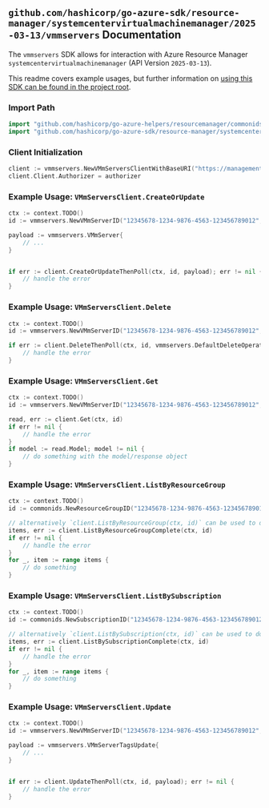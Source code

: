 
## `github.com/hashicorp/go-azure-sdk/resource-manager/systemcentervirtualmachinemanager/2025-03-13/vmmservers` Documentation

The `vmmservers` SDK allows for interaction with Azure Resource Manager `systemcentervirtualmachinemanager` (API Version `2025-03-13`).

This readme covers example usages, but further information on [using this SDK can be found in the project root](https://github.com/hashicorp/go-azure-sdk/tree/main/docs).

### Import Path

```go
import "github.com/hashicorp/go-azure-helpers/resourcemanager/commonids"
import "github.com/hashicorp/go-azure-sdk/resource-manager/systemcentervirtualmachinemanager/2025-03-13/vmmservers"
```


### Client Initialization

```go
client := vmmservers.NewVMmServersClientWithBaseURI("https://management.azure.com")
client.Client.Authorizer = authorizer
```


### Example Usage: `VMmServersClient.CreateOrUpdate`

```go
ctx := context.TODO()
id := vmmservers.NewVMmServerID("12345678-1234-9876-4563-123456789012", "example-resource-group", "vmmServerName")

payload := vmmservers.VMmServer{
	// ...
}


if err := client.CreateOrUpdateThenPoll(ctx, id, payload); err != nil {
	// handle the error
}
```


### Example Usage: `VMmServersClient.Delete`

```go
ctx := context.TODO()
id := vmmservers.NewVMmServerID("12345678-1234-9876-4563-123456789012", "example-resource-group", "vmmServerName")

if err := client.DeleteThenPoll(ctx, id, vmmservers.DefaultDeleteOperationOptions()); err != nil {
	// handle the error
}
```


### Example Usage: `VMmServersClient.Get`

```go
ctx := context.TODO()
id := vmmservers.NewVMmServerID("12345678-1234-9876-4563-123456789012", "example-resource-group", "vmmServerName")

read, err := client.Get(ctx, id)
if err != nil {
	// handle the error
}
if model := read.Model; model != nil {
	// do something with the model/response object
}
```


### Example Usage: `VMmServersClient.ListByResourceGroup`

```go
ctx := context.TODO()
id := commonids.NewResourceGroupID("12345678-1234-9876-4563-123456789012", "example-resource-group")

// alternatively `client.ListByResourceGroup(ctx, id)` can be used to do batched pagination
items, err := client.ListByResourceGroupComplete(ctx, id)
if err != nil {
	// handle the error
}
for _, item := range items {
	// do something
}
```


### Example Usage: `VMmServersClient.ListBySubscription`

```go
ctx := context.TODO()
id := commonids.NewSubscriptionID("12345678-1234-9876-4563-123456789012")

// alternatively `client.ListBySubscription(ctx, id)` can be used to do batched pagination
items, err := client.ListBySubscriptionComplete(ctx, id)
if err != nil {
	// handle the error
}
for _, item := range items {
	// do something
}
```


### Example Usage: `VMmServersClient.Update`

```go
ctx := context.TODO()
id := vmmservers.NewVMmServerID("12345678-1234-9876-4563-123456789012", "example-resource-group", "vmmServerName")

payload := vmmservers.VMmServerTagsUpdate{
	// ...
}


if err := client.UpdateThenPoll(ctx, id, payload); err != nil {
	// handle the error
}
```
